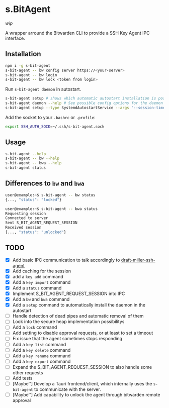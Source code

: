 # s.BitAgent

*wip*

A wrapper arround the Bitwarden CLI to provide a SSH Key Agent IPC interface.

## Installation

```bash
npm i -g s-bit-agent
s-bit-agent -- bw config server https://<your-server>
s-bit-agent -- bw login
s-bit-agent -- bw lock <token from login>
```

Run `s-bit-agent daemon` in autostart.

```bash
s-bit-agent setup # shows which automatic autostart installation is possible
s-bit-agent daemon --help # See possible config options for the daemon
s-bit-agent setup --type SystemdAutostartService --args "--session-timeout 900" # for example
```

Add the socket to your `.bashrc` or `.profile`:
```bash
export SSH_AUTH_SOCK=~/.ssh/s-bit-agent.sock
```

## Usage

```bash
s-bit-agent --help
s-bit-agent -- bw --help
s-bit-agent -- bwa --help
s-bit-agent status
```

## Differences to `bw` and `bwa`

```bash
user@example:~$ s-bit-agent -- bw status
{..., "status": "locked"}

user@example:~$ s-bit-agent -- bwa status
Requesting session
Connected to server
Sent S_BIT_AGENT_REQUEST_SESSION
Received session
{..., "status": "unlocked"}
``` 


## TODO
- [X] Add basic IPC communication to talk accordingly to [draft-miller-ssh-agent](https://datatracker.ietf.org/doc/html/draft-miller-ssh-agent)
- [X] Add caching for the session
- [X] add a `key add` command
- [X] Add a `key import` command
- [X] Add a `status` command
- [X] Implement S_BIT_AGENT_REQUEST_SESSION into IPC
- [X] Add a `bw` and `bwa` command
- [X] Add a `setup` command to automatically install the daemon in the autostart
- [ ] Handle detection of dead pipes and automatic removal of them
- [ ] Look into the secure heap implementation possibilitys
- [ ] Add a `lock` command
- [ ] Add setting to disable approval requests, or at least to set a timeout
- [ ] Fix issue that the agent sometimes stops responding
- [ ] Add a `key list` command
- [ ] Add a `key delete` command
- [ ] Add a `key rename` command
- [ ] Add a `key export` command
- [ ] Expand the S_BIT_AGENT_REQUEST_SESSION to also handle some other requests
- [ ] Add tests
- [ ] [Maybe™] Develop a Tauri frontend/client, which internally uses the `s-bit-agent` to communicate with the server.
- [ ] [Maybe™] Add capability to unlock the agent through bitwarden remote approval
